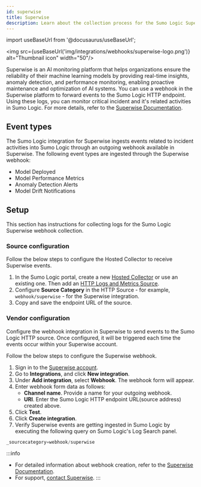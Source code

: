 ```yaml
---
id: superwise
title: Superwise
description: Learn about the collection process for the Sumo Logic Superwise integration.
---
```


import useBaseUrl from '@docusaurus/useBaseUrl';

<img src={useBaseUrl('img/integrations/webhooks/superwise-logo.png')} alt="Thumbnail icon" width="50"/>

Superwise is an AI monitoring platform that helps organizations ensure the reliability of their machine learning models by providing real-time insights, anomaly detection, and performance monitoring, enabling proactive maintenance and optimization of AI systems. You can use a webhook in the Superwise platform to forward events to the Sumo Logic HTTP endpoint. Using these logs, you can monitor critical incident and it's related activities in Sumo Logic. For more details, refer to the [Superwise Documentation](https://docs.superwise.ai/).

## Event types

The Sumo Logic integration for Superwise ingests events related to incident activities into Sumo Logic through an outgoing webhook available in Superwise. The following event types are ingested through the Superwise webhook:
- Model Deployed
- Model Performance Metrics
- Anomaly Detection Alerts
- Model Drift Notifications

## Setup

This section has instructions for collecting logs for the Sumo Logic Superwise webhook collection.

### Source configuration

Follow the below steps to configure the Hosted Collector to receive Superwise events.

1. In the Sumo Logic portal, create a new [Hosted Collector](/docs/send-data/hosted-collectors/configure-hosted-collector/) or use an existing one. Then add an [HTTP Logs and Metrics Source](/docs/send-data/hosted-collectors/http-source/logs-metrics/#configure-an-httplogs-and-metrics-source).
2. Configure **Source Category** in the HTTP Source - for example, `webhook/superwise` - for the Superwise integration.
3. Copy and save the endpoint URL of the source.

### Vendor configuration

Configure the webhook integration in Superwise to send events to the Sumo Logic HTTP source. Once configured, it will be triggered each time the events occur within your Superwise account.

Follow the below steps to configure the Superwise webhook.

1. Sign in to the [Superwise account](https://portal.superwise.ai/account/login).
2. Go to **Integrations**, and click **New integration**.
3. Under **Add integration**, select **Webhook**. The webhook form will appear.
4. Enter webhook form data as follows:
    - **Channel name**. Provide a name for your outgoing webhook.
    - **URI**. Enter the Sumo Logic HTTP endpoint URL(source address) created above.
5. Click **Test**.
6. Click **Create integration**.
7. Verify Superwise events are getting ingested in Sumo Logic by executing the following query on Sumo Logic's Log Search panel.
  ```sql
  _sourcecategory=webhook/superwise
  ```

:::info
- For detailed information about webhook creation, refer to the [Superwise Documentation](https://docs.superwise.ai/docs/webhook).
- For support, [contact Superwise](https://superwise.ai/contact-us/).
:::

